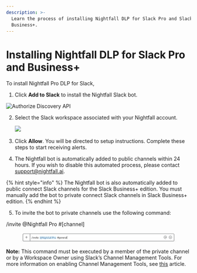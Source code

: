 ```yaml
---
description: >-
  Learn the process of installing Nightfall DLP for Slack Pro and Slack
  Business+.
---
```


# Installing Nightfall DLP for Slack Pro and Business+

To install Nightfall Pro DLP for Slack,

1. Click **Add to Slack** to install the Nightfall Slack bot.

![Authorize Discovery API](https://nightfall.intercom-attachments-7.com/i/o/375782396/8cbc1bbf205719c4085ee798/OIV_dzVfoTd0ikdeOxfSCf3miBUBopmpOfId34FyuW3TSc1RJ_eswEY4Sma3kvTZsIxxFeT5F1NZcDA4cdi8fZl1CBFgspq15iHrBriyyn_Ml04yvJqyUFVh7sBUQ7MXqbEPOSwD)

2.  &#x20;Select the Slack workspace associated with your Nightfall account.&#x20;

    ![](https://nightfall.intercom-attachments-7.com/i/o/375782409/87fc04738daa10c3e052bb42/C_6p5o0rmyRlQk92e0KKGDKItbHukJBq99U9xs5ty3crqEvOc7XCl5s2sUH7ygcoyfo9gHDOHcxNB9uL1hsuXUnqmlsp2iiYRSCJfjsOv4MAQNnZAaaLmYwGBeut_NVCq7iIsrI0)
3. Click **Allow**. You will be directed to setup instructions. Complete these steps to start receiving alerts.
4. The Nightfall bot is automatically added to public channels within 24 hours. If you wish to disable this automated process, please contact [support@nightfall.ai](mailto:support@nightfall.ai).

{% hint style="info" %}
The Nightfall bot is also automatically added to public connect Slack channels for the Slack Business+ edition. You must manually add the bot to private connect Slack channels in Slack Business+ edition.&#x20;
{% endhint %}

5. To invite the bot to private channels use the following command:

/invite @Nightfall Pro #\[channel]

<figure><img src="../../../.gitbook/assets/image (749).png" alt=""><figcaption></figcaption></figure>

**Note:** This command must be executed by a member of the private channel or by a Workspace Owner using Slack’s Channel Management Tools. For more information on enabling Channel Management Tools, see [this](https://slack.com/help/articles/360052445454-Manage-permissions-for-channel-management-tools#business+-plan-2) article.
